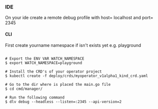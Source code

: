 ### IDE
On your ide create a remote debug profile 
with host= localhost
and port= 2345

#### CLI 
First create yourname namespace if isn't exists yet e.g. playground
```console 

# Export the ENV VAR WATCH_NAMESPACE 
$ export WATCH_NAMESPACE=playground

# Install the CRD's of your operator project
$ kubectl create -f deploy/crds/myoperator_v1alpha1_kind_crd.yaml

# Go to the dir where is placed the main.go file
$ cd cmd/manager/

# Run the following command
$ dlv debug --headless --listen=:2345 --api-version=2
```
